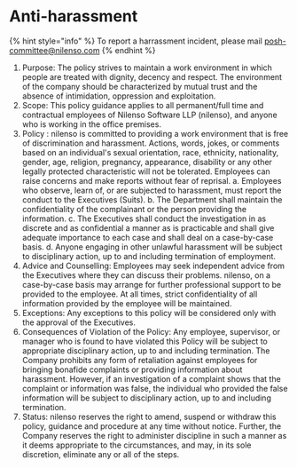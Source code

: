 # Anti-harassment

{% hint style="info" %}
To report a harrassment incident, please mail posh-committee@nilenso.com
{% endhint %}

1. Purpose: The policy strives to maintain a work environment in which people are treated with dignity, decency and respect. The environment of the company should be characterized by mutual trust and the absence of intimidation, oppression and exploitation.
2. Scope: This policy guidance applies to all permanent/full time and contractual employees of Nilenso Software LLP (nilenso), and anyone who is working in the office premises.
3. Policy : nilenso is committed to providing a work environment that is free of discrimination and harassment. Actions, words, jokes, or comments based on an individual's sexual orientation, race, ethnicity, nationality, gender, age, religion, pregnancy, appearance, disability or any other legally protected characteristic will not be tolerated. Employees can raise concerns and make reports without fear of reprisal. a. Employees who observe, learn of, or are subjected to harassment, must report the conduct to the Executives (Suits). b. The Department shall maintain the confidentiality of the complainant or the person providing the information. c. The Executives shall conduct the investigation in as discrete and as confidential a manner as is practicable and shall give adequate importance to each case and shall deal on a case-by-case basis. d. Anyone engaging in other unlawful harassment will be subject to disciplinary action, up to and including termination of employment.
4. Advice and Counselling: Employees may seek independent advice from the Executives where they can discuss their problems. nilenso, on a case-by-case basis may arrange for further professional support to be provided to the employee. At all times, strict confidentiality of all information provided by the employee will be maintained.
5. Exceptions: Any exceptions to this policy will be considered only with the approval of the Executives.
6. Consequences of Violation of the Policy: Any employee, supervisor, or manager who is found to have violated this Policy will be subject to appropriate disciplinary action, up to and including termination. The Company prohibits any form of retaliation against employees for bringing bonafide complaints or providing information about harassment. However, if an investigation of a complaint shows that the complaint or information was false, the individual who provided the false information will be subject to disciplinary action, up to and including termination.
7. Status: nilenso reserves the right to amend, suspend or withdraw this policy, guidance and procedure at any time without notice. Further, the Company reserves the right to administer discipline in such a manner as it deems appropriate to the circumstances, and may, in its sole discretion, eliminate any or all of the steps.

